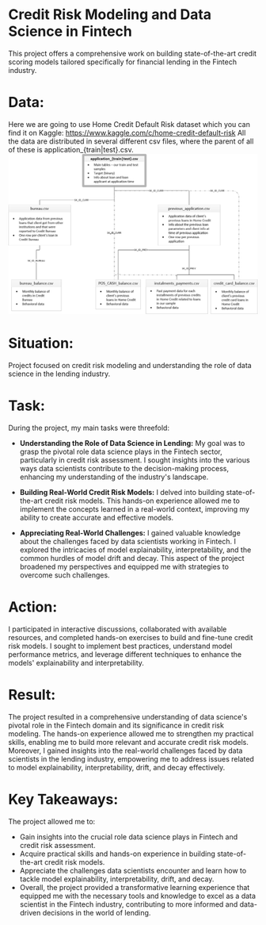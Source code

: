 # Credit Risk Modeling and Data Science in Fintech
This project offers a comprehensive work on building state-of-the-art credit scoring models tailored specifically for financial lending in the Fintech industry.


# Data:
Here we are going to use Home Credit Default Risk dataset which you can find it on Kaggle: https://www.kaggle.com/c/home-credit-default-risk
All the data are distributed in several different csv files, where the parent of all of these is application_{train|test}.csv.
![Data Image](data_diagram.png)

# Situation:
Project focused on credit risk modeling and understanding the role of data science in the lending industry.

# Task:
During the project, my main tasks were threefold:

- **Understanding the Role of Data Science in Lending:** My goal was to grasp the pivotal role data science plays in the Fintech sector, particularly in credit risk assessment. I sought insights into the various ways data scientists contribute to the decision-making process, enhancing my understanding of the industry's landscape.

- **Building Real-World Credit Risk Models:** I delved into building state-of-the-art credit risk models. This hands-on experience allowed me to implement the concepts learned in a real-world context, improving my ability to create accurate and effective models.

- **Appreciating Real-World Challenges:** I gained valuable knowledge about the challenges faced by data scientists working in Fintech. I explored the intricacies of model explainability, interpretability, and the common hurdles of model drift and decay. This aspect of the project broadened my perspectives and equipped me with strategies to overcome such challenges.

# Action:
I participated in interactive discussions, collaborated with available resources, and completed hands-on exercises to build and fine-tune credit risk models. I sought to implement best practices, understand model performance metrics, and leverage different techniques to enhance the models' explainability and interpretability.

# Result:
The project resulted in a comprehensive understanding of data science's pivotal role in the Fintech domain and its significance in credit risk modeling. The hands-on experience allowed me to strengthen my practical skills, enabling me to build more relevant and accurate credit risk models. Moreover, I gained insights into the real-world challenges faced by data scientists in the lending industry, empowering me to address issues related to model explainability, interpretability, drift, and decay effectively.

# Key Takeaways:
The project allowed me to:

- Gain insights into the crucial role data science plays in Fintech and credit risk assessment.
- Acquire practical skills and hands-on experience in building state-of-the-art credit risk models.
- Appreciate the challenges data scientists encounter and learn how to tackle model explainability, interpretability, drift, and decay.
- Overall, the project provided a transformative learning experience that equipped me with the necessary tools and knowledge to excel as a data scientist in the Fintech industry, contributing to more informed and data-driven decisions in the world of lending.
